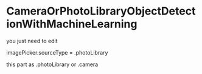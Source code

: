 # CameraOrPhotoLibraryObjectDetectionWithMachineLearning

you just need to edit 

imagePicker.sourceType = .photoLibrary

this part  as .photoLibrary or .camera
